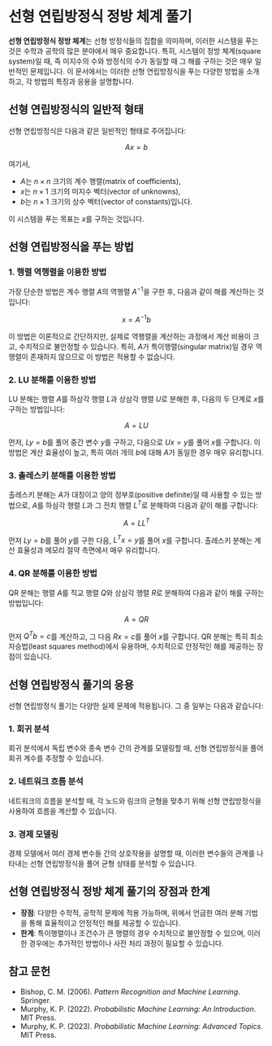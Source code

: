 # 선형 연립방정식 정방 체계 풀기

**선형 연립방정식 정방 체계**는 선형 방정식들의 집합을 의미하며, 이러한 시스템을 푸는 것은 수학과 공학의 많은 분야에서 매우 중요합니다. 특히, 시스템이 정방 체계(square system)일 때, 즉 미지수의 수와 방정식의 수가 동일할 때 그 해를 구하는 것은 매우 일반적인 문제입니다. 이 문서에서는 이러한 선형 연립방정식을 푸는 다양한 방법을 소개하고, 각 방법의 특징과 응용을 설명합니다.

## 선형 연립방정식의 일반적 형태

선형 연립방정식은 다음과 같은 일반적인 형태로 주어집니다:

$$
Ax = b
$$

여기서,
- $A$는 $n \times n$ 크기의 계수 행렬(matrix of coefficients),
- $x$는 $n \times 1$ 크기의 미지수 벡터(vector of unknowns),
- $b$는 $n \times 1$ 크기의 상수 벡터(vector of constants)입니다.

이 시스템을 푸는 목표는 $x$를 구하는 것입니다.

## 선형 연립방정식을 푸는 방법

### 1. 행렬 역행렬을 이용한 방법

가장 단순한 방법은 계수 행렬 $A$의 역행렬 $A^{-1}$을 구한 후, 다음과 같이 해를 계산하는 것입니다:

$$
x = A^{-1}b
$$

이 방법은 이론적으로 간단하지만, 실제로 역행렬을 계산하는 과정에서 계산 비용이 크고, 수치적으로 불안정할 수 있습니다. 특히, $A$가 특이행렬(singular matrix)일 경우 역행렬이 존재하지 않으므로 이 방법은 적용할 수 없습니다.

### 2. LU 분해를 이용한 방법

LU 분해는 행렬 $A$를 하삼각 행렬 $L$과 상삼각 행렬 $U$로 분해한 후, 다음의 두 단계로 $x$를 구하는 방법입니다:

$$
A = LU
$$

먼저, $Ly = b$를 풀어 중간 변수 $y$를 구하고, 다음으로 $Ux = y$를 풀어 $x$를 구합니다. 이 방법은 계산 효율성이 높고, 특히 여러 개의 $b$에 대해 $A$가 동일한 경우 매우 유리합니다.

### 3. 촐레스키 분해를 이용한 방법

촐레스키 분해는 $A$가 대칭이고 양의 정부호(positive definite)일 때 사용할 수 있는 방법으로, $A$를 하삼각 행렬 $L$과 그 전치 행렬 $L^T$로 분해하여 다음과 같이 해를 구합니다:

$$
A = LL^T
$$

먼저 $Ly = b$를 풀어 $y$를 구한 다음, $L^Tx = y$를 풀어 $x$를 구합니다. 촐레스키 분해는 계산 효율성과 메모리 절약 측면에서 매우 유리합니다.

### 4. QR 분해를 이용한 방법

QR 분해는 행렬 $A$를 직교 행렬 $Q$와 상삼각 행렬 $R$로 분해하여 다음과 같이 해를 구하는 방법입니다:

$$
A = QR
$$

먼저 $Q^Tb = c$를 계산하고, 그 다음 $Rx = c$를 풀어 $x$를 구합니다. QR 분해는 특히 최소자승법(least squares method)에서 유용하며, 수치적으로 안정적인 해를 제공하는 장점이 있습니다.

## 선형 연립방정식 풀기의 응용

선형 연립방정식 풀기는 다양한 실제 문제에 적용됩니다. 그 중 일부는 다음과 같습니다:

### 1. 회귀 분석

회귀 분석에서 독립 변수와 종속 변수 간의 관계를 모델링할 때, 선형 연립방정식을 풀어 회귀 계수를 추정할 수 있습니다.

### 2. 네트워크 흐름 분석

네트워크의 흐름을 분석할 때, 각 노드와 링크의 균형을 맞추기 위해 선형 연립방정식을 사용하여 흐름을 계산할 수 있습니다.

### 3. 경제 모델링

경제 모델에서 여러 경제 변수들 간의 상호작용을 설명할 때, 이러한 변수들의 관계를 나타내는 선형 연립방정식을 풀어 균형 상태를 분석할 수 있습니다.

## 선형 연립방정식 정방 체계 풀기의 장점과 한계

- **장점**: 다양한 수학적, 공학적 문제에 적용 가능하며, 위에서 언급한 여러 분해 기법을 통해 효율적이고 안정적인 해를 제공할 수 있습니다.
- **한계**: 특이행렬이나 조건수가 큰 행렬의 경우 수치적으로 불안정할 수 있으며, 이러한 경우에는 추가적인 방법이나 사전 처리 과정이 필요할 수 있습니다.

## 참고 문헌

- Bishop, C. M. (2006). *Pattern Recognition and Machine Learning*. Springer.
- Murphy, K. P. (2022). *Probabilistic Machine Learning: An Introduction*. MIT Press.
- Murphy, K. P. (2023). *Probabilistic Machine Learning: Advanced Topics*. MIT Press.
